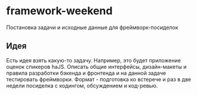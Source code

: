 # framework-weekend
Постановка задачи и исходные данные для фреймворк-посиделок 

## Идея

Есть идея взять какую-то задачу. Например, это будет приложение оценок спикеров haJS.  Описать общие интерфейсы, дизайн-макеты и правила разработки бэкенда и фронтенда и на данной задаче тестировать фреймворки. Формат - подготовка ко встерече и раз в две недели посиделка с кодингом, обсуждением и код-ревью.



